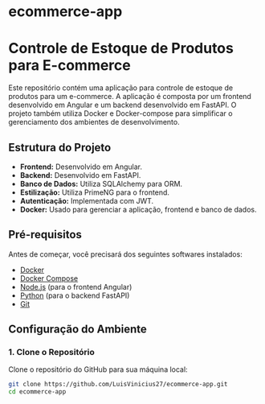 # ecommerce-app
# Controle de Estoque de Produtos para E-commerce

Este repositório contém uma aplicação para controle de estoque de produtos para um e-commerce. A aplicação é composta por um frontend desenvolvido em Angular e um backend desenvolvido em FastAPI. O projeto também utiliza Docker e Docker-compose para simplificar o gerenciamento dos ambientes de desenvolvimento.

## Estrutura do Projeto

- **Frontend:** Desenvolvido em Angular.
- **Backend:** Desenvolvido em FastAPI.
- **Banco de Dados:** Utiliza SQLAlchemy para ORM.
- **Estilização:** Utiliza PrimeNG para o frontend.
- **Autenticação:** Implementada com JWT.
- **Docker:** Usado para gerenciar a aplicação, frontend e banco de dados.

## Pré-requisitos

Antes de começar, você precisará dos seguintes softwares instalados:
- [Docker](https://www.docker.com/get-started)
- [Docker Compose](https://docs.docker.com/compose/install/)
- [Node.js](https://nodejs.org/) (para o frontend Angular)
- [Python](https://www.python.org/) (para o backend FastAPI)
- [Git](https://git-scm.com/)

## Configuração do Ambiente

### 1. Clone o Repositório

Clone o repositório do GitHub para sua máquina local:

```bash
git clone https://github.com/LuisVinicius27/ecommerce-app.git
cd ecommerce-app
